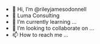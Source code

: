 - 👋 Hi, I’m @rileyjamesodonnell
- 👀 Luma Consulting
- 🌱 I’m currently learning ...
- 💞️ I’m looking to collaborate on ...
- 📫 How to reach me ...

<!---
Test info.
--->
